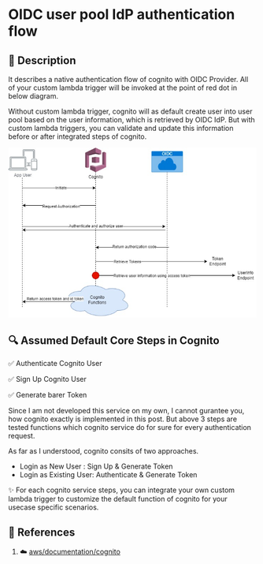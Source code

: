 # OIDC user pool IdP authentication flow

## 📖 Description
It describes a native authentication flow of cognito with OIDC Provider. All of your custom lambda trigger will be invoked at the point of red dot in below diagram.

Without custom lambda trigger, cognito will as default create user into user pool based on the user information, which is retrieved by OIDC IdP. But with custom lambda triggers, you can validate and update this information before or after integrated steps of cognito.

![](./images/cognito_flow.jpg)


## 🔍 Assumed Default Core Steps in Cognito
✅ Authenticate Cognito User

✅ Sign Up Cognito User

✅ Generate barer Token

Since I am not developed this service on my own, I cannot gurantee you, how cognito exactly is implemented in this post. But above 3 steps are tested functions which cognito service do for sure for every authentication request.

As far as I understood, cognito consits of two approaches.
- Login as New User : Sign Up & Generate Token
- Login as Existing User: Authenticate & Generate Token

✨ For each cognito service steps, you can integrate your own custom lambda trigger to customize the default function of cognito for your usecase specific scenarios.


## 👀 References
1. ☁️ [aws/documentation/cognito](https://docs.aws.amazon.com/cognito/latest/developerguide/cognito-user-pools-oidc-flow.html)
